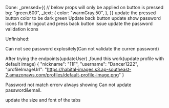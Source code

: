 Done:
\_pressed={{
                      // below props will only be applied on button is pressed
                      bg: "green.600",
                      _text: {
                        color: "warmGray.50",
                      },
                    }}
update the pressed button color to be dark green
Update back button
update show password icons
fix the logout and press back button issue
update the password validation icons


Unfinished:

Can not see password explositely(Can not validate the curren password)

After trying the endpoints(updateUser) ,found this work(update profile with default image)
{
"nickname": "11F",
"username": "Dancer1222",
"profileImageUrl": "https://habital-images.s3.ap-southeast-2.amazonaws.com/profiles/default-profile-image.png"
}

Password not match errorv always showing
Can not update password&email.

update the size and font of the tabs
